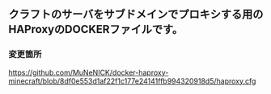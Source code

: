 ## クラフトのサーバをサブドメインでプロキシする用のHAProxyのDOCKERファイルです。

### 変更箇所
https://github.com/MuNeNICK/docker-haproxy-minecraft/blob/8df0e553d1af22f1c177e24141ffb994320918d5/haproxy.cfg
